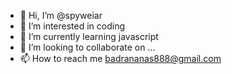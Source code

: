 - 👋 Hi, I’m @spyweiar
- 👀 I’m interested in coding
- 🌱 I’m currently learning javascript
- 💞️ I’m looking to collaborate on ...
- 📫 How to reach me badrananas888@gmail.com

<!---
spyweiar/spyweiar is a ✨ special ✨ repository because its `README.md` (this file) appears on your GitHub profile.
You can click the Preview link to take a look at your changes.
--->

